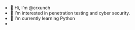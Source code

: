 - 👋 Hi, I’m @crxunch
- 👀 I’m interested in penetration testing and cyber security.
- 🌱 I’m currently learning Python
- 
<!---
crxunch/crxunch is a ✨ special ✨ repository because its `README.md` (this file) appears on your GitHub profile.
You can click the Preview link to take a look at your changes.
--->
